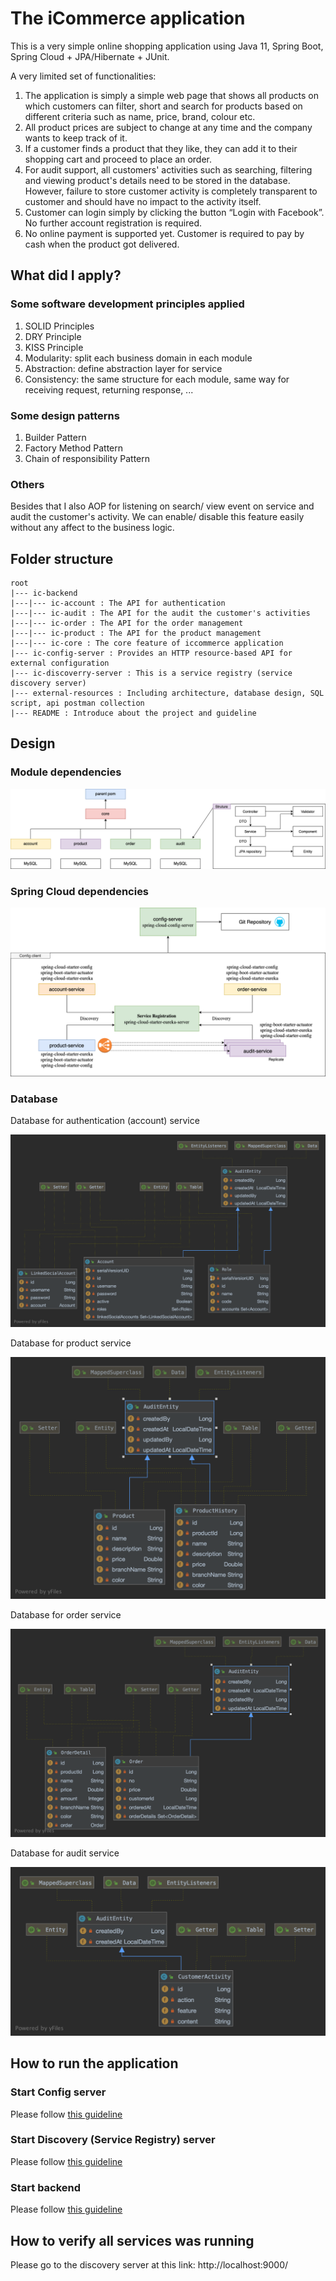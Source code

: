 # The iCommerce application

This is a very simple online shopping application using Java 11, Spring Boot, Spring Cloud + JPA/Hibernate + JUnit.

A very limited set of functionalities:

1. The application is simply a simple web page that shows all products on which customers can filter, short and search for products based on different criteria such as name, price, brand, colour etc.
2. All product prices are subject to change at any time and the company wants to keep track of it.
3. If a customer finds a product that they like, they can add it to their shopping cart and proceed to place an order.
4. For audit support, all customers' activities such as searching, filtering and viewing product's details need to be stored in the database.
However, failure to store customer activity is completely transparent to customer and should have no impact to the activity itself.
5. Customer can login simply by clicking the button “Login with Facebook”. No further account registration is required.
6. No online payment is supported yet. Customer is required to pay by cash when the product got delivered.

## What did I apply?

### Some software development principles applied

1. SOLID Principles
2. DRY Principle
3. KISS Principle
4. Modularity: split each business domain in each module
5. Abstraction: define abstraction layer for service
6. Consistency: the same structure for each module, same way for receiving request, returning response, ...

### Some design patterns

1. Builder Pattern
2. Factory Method Pattern
3. Chain of responsibility Pattern

### Others

Besides that I also AOP for listening on search/ view event on service and audit the customer's activity. 
We can enable/ disable this feature easily without any affect to the business logic.

## Folder structure
```
root
|--- ic-backend
|---|--- ic-account : The API for authentication
|---|--- ic-audit : The API for the audit the customer's activities
|---|--- ic-order : The API for the order management
|---|--- ic-product : The API for the product management
|---|--- ic-core : The core feature of iccommerce application
|--- ic-config-server : Provides an HTTP resource-based API for external configuration
|--- ic-discoverry-server : This is a service registry (service discovery server)
|--- external-resources : Including architecture, database design, SQL script, api postman collection
|--- README : Introduce about the project and guideline
```

## Design

### Module dependencies

![](/external-resources/architecture/iCommerce-Dependency.png)

### Spring Cloud dependencies

![](/external-resources/architecture/iCommerce-Spring-Cloud.png)

### Database

Database for authentication (account) service

![](/external-resources/database/diagram/ic-account-db-diagram.png)

Database for product service

![](/external-resources/database/diagram/ic-product-db-diagaram.png)

Database for order service

![](/external-resources/database/diagram/ic-order-db-diagram.png)

Database for audit service

![](/external-resources/database/diagram/ic-audit-db-diagram.png)

## How to run the application

### Start Config server

Please follow [this guideline](/ic-config-server/README.md)

### Start Discovery (Service Registry) server

Please follow [this guideline](/ic-discovery-server/README.md)

### Start backend

Please follow [this guideline](/ic-backend/README.md)

## How to verify all services was running

Please go to the discovery server at this link: http://localhost:9000/
